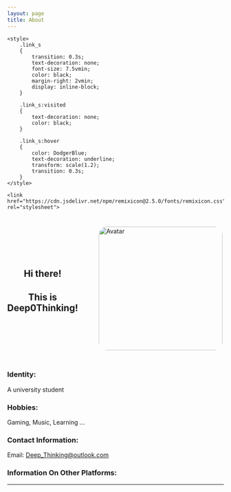```yaml
---
layout: page
title: About
---
```



<head>

	<style>
		.link_s
		{
			transition: 0.3s;
			text-decoration: none;
			font-size: 7.5vmin;
			color: black;
			margin-right: 2vmin;
			display: inline-block;
		}

		.link_s:visited
		{
			text-decoration: none;
			color: black;
		}

		.link_s:hover
		{
			color: DodgerBlue;
			text-decoration: underline;
			transform: scale(1.2);
			transition: 0.3s;
		}
	</style>

	<link href="https://cdn.jsdelivr.net/npm/remixicon@2.5.0/fonts/remixicon.css" rel="stylesheet">

</head>


<div style="display: flex; align-items: center;">
	<div style="flex-grow: 1; text-align: center; margin-right: 2.5vmin;">
		<h2>
			Hi there!
		</h2>
		<h2>
			This is Deep0Thinking!
		</h2>
	</div>
	<div style="margin: 2.5vmin;">
		<img alt = "Avatar" title = "Avatar" style="border-radius: 2vmin; width: 30vmin; height: 30vmin;" src = "https://avatars.githubusercontent.com/u/103571424?v=4">
	</div>
</div>



### Identity:
A university student

### Hobbies:
Gaming, Music, Learning ...

### Contact Information:
Email: <a href="mailto:Deep_Thinking@outlook.com" title="E-mail address">Deep_Thinking@outlook.com</a>

### Information On Other Platforms:
<div style="display: inline;">
	<a class="link_s" href="https://github.com/Deep0Thinking" target="_blank"><i class="ri-github-line"></i></a>
	<a class="link_s" href="https://www.youtube.com/channel/UCn_fR5dhMehAGOv-GudiOfg" target="_blank"><i class="ri-youtube-line"></i></a>
	<a class="link_s" href="https://space.bilibili.com/1613704945" target="_blank"><i class="ri-bilibili-line"></i></a>
	<a class="link_s" href="https://music.163.com/#/artist?id=48816810" target="_blank"><i class="ri-netease-cloud-music-line"></i></a>
	<a class="link_s" href="https://www.zhihu.com/people/louis-86-97-44" target="_blank"><i class="ri-zhihu-line"></i></a>
</div>

<hr>

<script src="https://giscus.app/client.js"
        data-repo="Deep0Thinking/Deep0thinking.github.io"
        data-repo-id="R_kgDOHLLlWQ"
        data-category="General"
        data-category-id="DIC_kwDOHLLlWc4CShS4"
        data-mapping="pathname"
        data-strict="0"
        data-reactions-enabled="1"
        data-emit-metadata="0"
        data-input-position="top"
        data-theme="light"
        data-lang="en"
        data-loading="lazy"
        crossorigin="anonymous"
        async>
</script>
